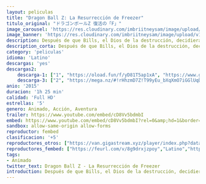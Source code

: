 ```yaml
---
layout: peliculas
title: "Dragon Ball Z: La Resurrección de Freezer"
titulo_original: "ドラゴンボールZ 復活の「F」"
image_carousel: 'https://res.cloudinary.com/imbriitneysam/image/upload/v1545271623/frezzer-poster-min.jpg'
image_banner: 'https://res.cloudinary.com/imbriitneysam/image/upload/v1545271624/freezer-banner-min.jpg'
description: Después de que Bills, el Dios de la destrucción, decidiera no destruir la Tierra, se vive una gran época de paz. Hasta que Sorbet y Tagoma, antiguos miembros élite de la armada de Freezer, llegan a la Tierra con el objetivo de revivir a su líder por medio de las Bolas de Dragón.
description_corta: Después de que Bills, el Dios de la destrucción, decidiera no destruir la Tierra, se vive una gran época de paz. Hasta que Sorbet y Tagoma, antiguos miembros élite de la armada de Freezer, llegan a la Tierra con el objetivo de...
category: 'peliculas'
idioma: 'Latino'
descargas: 'yes'
descargas2:
    descarga-1: ["1", "https://oload.fun/f/yD81T5ap1xA", "https://www.google.com/s2/favicons?domain=openload.co","OpenLoad","https://res.cloudinary.com/imbriitneysam/image/upload/v1541473684/mexico.png", "Latino", "Full HD"]
    descarga-3: ["2", "https://mega.nz/#!rHhzmD7Z!T99yEu_bXqXmO7iGGlUqDmlExmFtHeK7zZJskg2jx3c", "https://www.google.com/s2/favicons?domain=mega.nz","Mega","https://res.cloudinary.com/imbriitneysam/image/upload/v1541473684/mexico.png", "Latino", "Full HD"]
anio: '2015'
duracion: '1h 25 min'
calidad: 'Full HD'
estrellas: '5'
genero: Animado, Acción, Aventura
trailer: https://www.youtube.com/embed/cD8Vv5bdmbI
embed: https://www.youtube.com/embed/cD8Vv5bdmbI?rel=0&amp;hd=1&border=0&wmode=opaque&enablejsapi=1&modestbranding=1&controls=1&showinfo=1
sandbox: allow-same-origin allow-forms
reproductor: fembed
clasificacion: '+5'
reproductores_otros: ["https://van.gigastream.xyz/player/index.php?data=0d0fd7c6e093f7b804fa0150b875b868","Latino","https://www.zembed.to/public/dist/asteroid.html?id=b6a8046eeffca62c6ee51499a3d63b34&title=Dragon%20Ball%20Z:%20Resurrection%20F","Latino","https://streampelis.info/public/dist/index.html?id=b0c2ca4f3812f701e17ea0b5059f228b","Latino","https://movcloud.net/embed/vb-BG0ollRi1","Latino","https://mstream.press/mncagsz7b7a7","Latino"]
reproductores_fembed: ["https://feurl.com/v/8g9drxjzpoy","Latino","https://feurl.com/v/5j94xkmkmxo","Latino"]
tags:
- Animado
twitter_text: Dragon Ball Z - La Resurrección de Freezer
introduction: Después de que Bills, el Dios de la destrucción, decidiera no destruir la Tierra, se vive una gran época de paz. Hasta que Sorbet y Tagoma, antiguos miembros élite de la armada de Freezer, llegan a la Tierra con el objetivo de...
---
```












